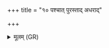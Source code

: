 +++
title = "१० पश्चात् पुरस्ताद् अधराद्"

+++
<details><summary>मूलम् (GR)</summary>

पश्चात् पुरस्ताद् अधराद् उदक्तः  
कविः काव्येन परि पाह्य् अग्ने ।  
सखा सखायम् अजरो जरिम्णे  
अग्ने मर्त्याꣳ अमर्त्यस् त्वं नः ॥ +++(Bhatt. gne)+++
</details>